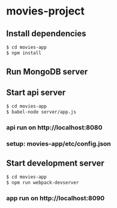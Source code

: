# movies-project
## Install dependencies

```bash
$ cd movies-app
$ npm install
```

## Run MongoDB server

## Start api server

```bash
$ cd movies-app
$ babel-node server/app.js
```
### api run on http://localhost:8080 
### setup: movies-app/etc/config.json

## Start development server

```bash
$ cd movies-app
$ npm run webpack-devserver
```
### app run on http://localhost:8090
